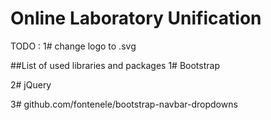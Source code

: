# Online Laboratory Unification

TODO :
1# change logo to .svg

##List of used libraries and packages
1# Bootstrap

2# jQuery

3# github.com/fontenele/bootstrap-navbar-dropdowns